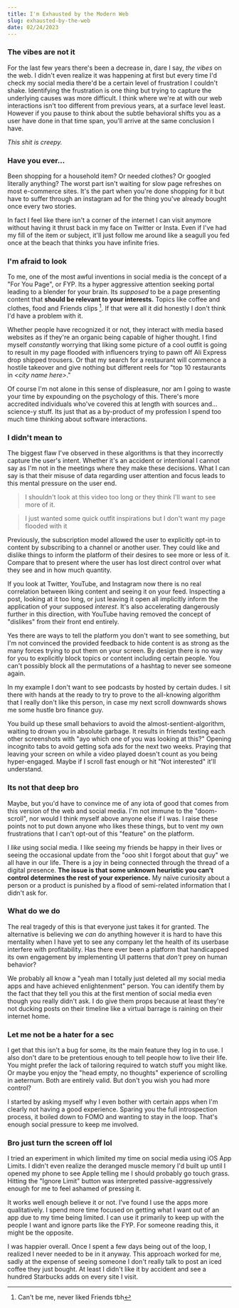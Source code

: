 ```yaml
---
title: I'm Exhausted by the Modern Web
slug: exhausted-by-the-web
date: 02/24/2023
---
```


### The vibes are not it

For the last few years there's been a decrease in, dare I say, _the vibes_ on the web. I didn't even realize it was happening at first but every time I'd check my social media there'd be a certain level of frustration I couldn't shake. Identifying the frustration is one thing but trying to capture the underlying causes was more difficult. I think where we're at with our web interactions isn't too different from previous years, at a surface level least. However if you pause to think about the subtle behavioral shifts you as a user have done in that time span, you'll arrive at the same conclusion I have.

_This shit is creepy._

### Have you ever...

Been shopping for a household item? Or needed clothes? Or googled literally anything? The worst part isn't waiting for slow page refreshes on most e-commerce sites. It's the part when you're done shopping for it but have to suffer through an instagram ad for the thing you've already bought once every two stories.

In fact I feel like there isn't a corner of the internet I can visit anymore without having it thrust back in my face on Twitter or Insta. Even if I've had my fill of the item or subject, it'll just follow me around like a seagull you fed once at the beach that thinks you have infinite fries.

### I'm afraid to look

To me, one of the most awful inventions in social media is the concept of a "For You Page", or FYP. Its a hyper aggressive attention seeking portal leading to a blender for your brain. Its _supposed_ to be a page presenting content that **should be relevant to your interests.** Topics like coffee and clothes, food and Friends clips [^1]. If that were all it did honestly I don't think I'd have a problem with it.

Whether people have recognized it or not, they interact with media based websites as if they're an organic being capable of higher thought. I find myself _constantly_ worrying that liking some picture of a cool outfit is going to result in my page flooded with influencers trying to pawn off Ali Express drop shipped trousers. Or that my search for a restaurant will commence a hostile takeover and give nothing but different reels for "top 10 restaurants in _\<city name here\>_."

Of course I'm not alone in this sense of displeasure, nor am I going to waste your time by expounding on the psychology of this. There's more accredited individuals who've covered this at length with sources and... science-y stuff. Its just that as a by-product of my profession I spend too much time thinking about software interactions.

### I didn't mean to

The biggest flaw I've observed in these algorithms is that they incorrectly capture the user's intent. Whether it's an accident or intentional I cannot say as I'm not in the meetings where they make these decisions. What I can say is that their misuse of data regarding user attention and focus leads to this mental pressure on the user end.

> I shouldn't look at this video too long or they think I'll want to see more of it.

> I just wanted some quick outfit inspirations but I don't want my page flooded with it

Previously, the subscription model allowed the user to explicitly opt-in to content by subscribing to a channel or another user. They could like and dislike things to inform the platform of their desires to see more or less of it. Compare that to present where the user has lost direct control over what they see and in how much quantity.

If you look at Twitter, YouTube, and Instagram now there is no real correlation between liking content and seeing it on your feed. Inspecting a post, looking at it too long, or just leaving it open all implicitly inform the application of your supposed _interest_. It's also accelerating dangerously further in this direction, with YouTube having removed the concept of "dislikes" from their front end entirely.

Yes there are ways to tell the platform you don't want to see something, but I'm not convinced the provided feedback to hide content is as strong as the many forces trying to put them on your screen. By design there is no way for you to explicitly block topics or content including certain people. You can't possibly block all the permutations of a hashtag to never see someone again.

In my example I don't want to see podcasts by hosted by certain dudes. I sit there with hands at the ready to try to prove to the all-knowing algorithm that I really don't like this person, in case my next scroll downwards shows me some hustle bro finance guy.

You build up these small behaviors to avoid the almost-sentient-algorithm, waiting to drown you in absolute garbage. It results in friends texting each other screenshots with "ayo which one of you was looking at this?" Opening incognito tabs to avoid getting sofa ads for the next two weeks. Praying that leaving your screen on while a video played doesn't count as you being hyper-engaged. Maybe if I scroll fast enough or hit "Not interested" it'll understand.

### Its not that deep bro

Maybe, but you'd have to convince me of any iota of good that comes from this version of the web and social media. I'm not immune to the "doom-scroll", nor would I think myself above anyone else if I was. I raise these points not to put down anyone who likes these things, but to vent my own frustrations that I can't opt-out of this "feature" on the platform.

I _like_ using social media. I like seeing my friends be happy in their lives or seeing the occasional update from the "ooo shit I forgot about that guy" we all have in our life. There is a joy in being connected through the thread of a digital presence. **The issue is that some unknown heuristic you can't control determines the rest of your experience.** My naïve curiosity about a person or a product is punished by a flood of semi-related information that I didn't ask for.

### What do we do

The real tragedy of this is that everyone just takes it for granted. The alternative is believing we _can_ do anything however it is hard to have this mentality when I have yet to see any company let the health of its userbase interfere with profitability. Has there ever been a platform that handicapped its own engagement by implementing UI patterns that _don't_ prey on human behavior?

We probably all know a "yeah man I totally just deleted all my social media apps and have achieved enlightenment" person. You can identify them by the fact that they tell you this at the first mention of social media even though you really didn't ask. I do give them props because at least they're not ducking posts on their timeline like a virtual barrage is raining on their internet home.

### Let me not be a hater for a sec

I get that this isn't a bug for some, its the main feature they log in to use. I also don't dare to be pretentious enough to tell people how to live their life. You might prefer the lack of tailoring required to watch stuff you might like. Or maybe you enjoy the "head empty, no thoughts" experience of scrolling in aeternum. Both are entirely valid. But don't you wish you had more control?

I started by asking myself why I even bother with certain apps when I'm clearly not having a good experience. Sparing you the full introspection process, it boiled down to FOMO and wanting to stay in the loop. That's enough social pressure to keep me involved.

### Bro just turn the screen off lol

I tried an experiment in which limited my time on social media using iOS App Limits. I didn't even realize the deranged muscle memory I'd built up until I opened my phone to see Apple telling me I should probably go touch grass. Hitting the "Ignore Limit" button was interpreted passive-aggressively enough for me to feel ashamed of pressing it.

It works well enough believe it or not. I've found I use the apps more qualitatively. I spend more time focused on getting what I want out of an app due to my time being limited. I can use it primarily to keep up with the people I want and ignore parts like the FYP. For someone reading this, it might be the opposite.

I was happier overall. Once I spent a few days being out of the loop, I realized I never needed to be in it anyway. This approach worked for me, sadly at the expense of seeing someone I don't really talk to post an iced coffee they just bought. At least I didn't like it by accident and see a hundred Starbucks adds on every site I visit.

[^1]: Can't be me, never liked Friends tbh

